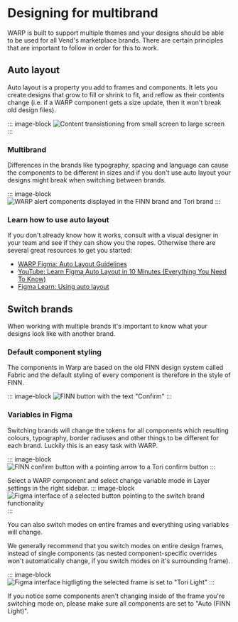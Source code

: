 # Designing for multibrand

WARP is built to support multiple themes and your designs should be able to be used for all Vend's marketplace brands. There are certain principles that are important to follow in order for this to work.

## Auto layout

Auto layout is a property you add to frames and components. It lets you create designs that grow to fill or shrink to fit, and reflow as their contents change (i.e. if a WARP component gets a size update, then it won't break old design files).

::: image-block
![Content transistioning from small screen to large screen](/get-started/be-an-effective-designer.png)
:::

### Multibrand

Differences in the brands like typography, spacing and language can cause the components to be different in sizes and if you don't use auto layout your designs might break when switching between brands.

::: image-block
![WARP alert components displayed in the FINN brand and Tori brand](/get-started/multibrand-alerts.png)
:::

### Learn how to use auto layout

If you don't already know how it works, consult with a visual designer in your team and see if they can show you the ropes. Otherwise there are several great resources to get you started:

- [WARP Figma: Auto Layout Guidelines](https://www.figma.com/design/exuWKnSlbdxvMBCRdyI6A9/Auto-layout-Guidelines?node-id=0-1)
- [YouTube: Learn Figma Auto Layout in 10 Minutes (Everything You Need To Know)](https://www.youtube.com/watch?v=To_ADCVSg5g)
- [Figma Learn: Using auto layout](https://help.figma.com/hc/en-us/articles/5731482952599-Using-auto-layout)

## Switch brands

When working with multiple brands it's important to know what your designs look like with another brand.

### Default component styling

The components in Warp are based on the old FINN design system called Fabric and the default styling of every component is therefore in the style of FINN.

::: image-block
![FINN button with the text "Confirm"](/get-started/default-component-styling.png)
:::

### Variables in Figma

Switching brands will change the tokens for all components which resulting colours, typography, border radiuses and other things to be different for each brand. Luckily this is an easy task with WARP.

::: image-block
![FINN confirm button with a pointing arrow to a Tori confirm button](/get-started/variables-in-figma.png)
:::

Select a WARP component and select change variable mode in Layer settings in the right sidebar.
::: image-block
![Figma interface of a selected button pointing to the switch brand functionality](/get-started/figma-button-modes.svg)
:::

You can also switch modes on entire frames and everything using variables will change.<br>

We generally recommend that you switch modes on entire design frames, instead of single components (as nested component-specific overrides won't automatically change, if you switch modes on it's surrounding frame).

::: image-block
![Figma interface higtligting the selected frame is set to "Tori Light"](/get-started/variables-in-figma2.png)
:::

If you notice some components aren't changing inside of the frame you're switching mode on, please make sure all components are set to "Auto (FINN Light)".
